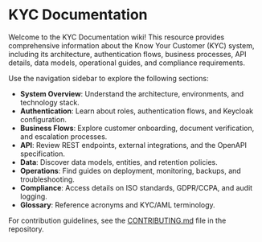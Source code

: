 # KYC Documentation

Welcome to the KYC Documentation wiki! This resource provides comprehensive information about the Know Your Customer (KYC) system, including its architecture, authentication flows, business processes, API details, data models, operational guides, and compliance requirements.

Use the navigation sidebar to explore the following sections:

- **System Overview**: Understand the architecture, environments, and technology stack.
- **Authentication**: Learn about roles, authentication flows, and Keycloak configuration.
- **Business Flows**: Explore customer onboarding, document verification, and escalation processes.
- **API**: Review REST endpoints, external integrations, and the OpenAPI specification.
- **Data**: Discover data models, entities, and retention policies.
- **Operations**: Find guides on deployment, monitoring, backups, and troubleshooting.
- **Compliance**: Access details on ISO standards, GDPR/CCPA, and audit logging.
- **Glossary**: Reference acronyms and KYC/AML terminology.

For contribution guidelines, see the [CONTRIBUTING.md](/CONTRIBUTING.md) file in the repository.
